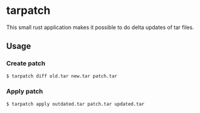 # tarpatch

This small rust application makes it possible to do delta updates of tar files.

## Usage

### Create patch
```bash
$ tarpatch diff old.tar new.tar patch.tar
```

### Apply patch
```bash
$ tarpatch apply outdated.tar patch.tar updated.tar
```

